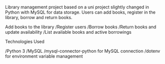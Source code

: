 Library management project based on a uni project slightly changed in Python with MySQL for data storage. Users can add books, register in the library, borrow and return books.

Add books to the library
/Register users
/Borrow books
/Return books and update availability
/List available books and active borrowings

Technologies Used


/Python 3
/MySQL
/mysql-connector-python for MySQL connection
/dotenv for environment variable management
